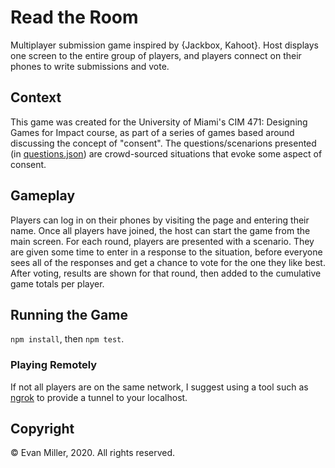 # Read the Room

Multiplayer submission game inspired by {Jackbox, Kahoot}.
Host displays one screen to the entire group of players,
and players connect on their phones to write submissions and vote.

## Context

This game was created for the University of Miami's CIM 471: Designing Games for Impact course,
as part of a series of games based around discussing the concept of "consent".
The questions/scenarions presented (in [questions.json](questions.json)) are crowd-sourced situations
that evoke some aspect of consent.

## Gameplay

Players can log in on their phones by visiting the page and entering their name.
Once all players have joined, the host can start the game from the main screen.
For each round, players are presented with a scenario. They are given some time to
enter in a response to the situation, before everyone sees all of the responses
and get a chance to vote for the one they like best. After voting,
results are shown for that round, then added to the cumulative game totals per player.

## Running the Game

`npm install`, then `npm test`.

### Playing Remotely

If not all players are on the same network, I suggest using a tool such as [ngrok](https://ngrok.com/) to provide a tunnel to your localhost.

## Copyright

© Evan Miller, 2020. All rights reserved.
